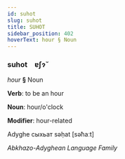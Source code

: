 ```yaml
---
id: suhot
slug: suhot
title: SUHOT
sidebar_position: 402
hoverText: hour § Noun
---
```


### suhot&emsp;<span kind="abugida">ɐʃɂ̆</span>

*hour* **§** Noun

**Verb**: to be an hour

**Noun**: hour/o'clock

**Modifier**: hour-related

Adyghe сыхьат səḥat [səħaːt]

*Abkhazo-Adyghean Language Family*